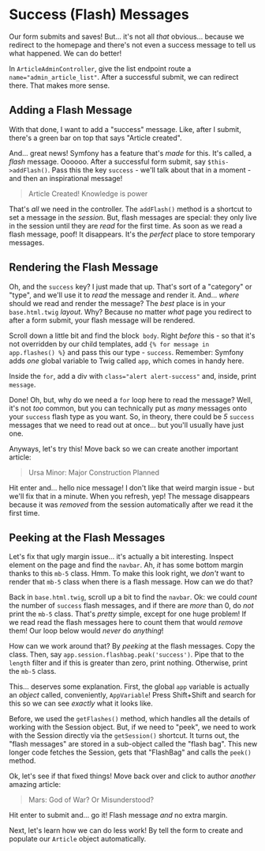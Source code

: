 # Success (Flash) Messages

Our form submits and saves! But... it's not all *that* obvious... because we redirect
to the homepage and there's not even a success message to tell us what happened.
We can do better!

In `ArticleAdminController`, give the list endpoint route a `name="admin_article_list"`.
After a successful  submit, we can redirect there. That makes more sense.

## Adding a Flash Message

With that done, I want to add a "success" message. Like, after I submit, there's
a green bar on top that says "Article created".

And... great news! Symfony has a feature that's *made* for this. It's called, a
*flash* message. Oooooo. After a successful form submit, say `$this->addFlash()`.
Pass this the key `success` - we'll talk about that in a moment - and then an inspirational
message! 

> Article Created! Knowledge is power

That's *all* we need in the controller. The `addFlash()` method is a shortcut to
set a message in the *session*. But, flash messages are special: they only live
in the session until they are *read* for the first time. As soon as we read a flash
message, poof! It disappears. It's the *perfect* place to store temporary messages.

## Rendering the Flash Message

Oh, and the `success` key? I just made that up. That's sort of a "category" or "type",
and we'll use it to *read* the message and render it. And... *where* should
we read and render the message? The *best* place is in your `base.html.twig`
*layout*. Why? Because no matter *what* page you redirect to after a form submit,
your flash message will be rendered.

Scroll down a little bit and find the block` body`. Right *before*  this - so that
it's not overridden by our child templates, add `{% for message in app.flashes() %}`
and pass this our type - `success`. Remember: Symfony adds *one* global variable
to Twig called `app`, which comes in handy here.

Inside the `for`, add a div with `class="alert alert-success"` and, inside, print
`message`.

Done! Oh, but, why do we need a `for` loop here to read the message? Well, it's
not *too* common, but you can technically put as *many* messages onto your `success`
flash type as you want. So, in theory, there could be *5* `success` messages that
we need to read out at once... but you'll usually have just one.

Anyways, let's try this! Move back so we can create another important article:

> Ursa Minor: Major Construction Planned

Hit enter and... hello nice message! I don't like that weird margin issue - but
we'll fix that in a minute. When you refresh, yep! The message disappears because
it was *removed* from the session automatically after we read it the first time.

## Peeking at the Flash Messages

Let's fix that ugly margin issue... it's actually a bit interesting. Inspect element
on the page and find the `navbar`. Ah, *it* has some bottom margin thanks to this
`mb-5` class. Hmm. To make this look right, we *don't* want to render that `mb-5`
class when there is a flash message. How can we do that?

Back in `base.html.twig`, scroll up a bit to find the `navbar`. Ok: we could *count*
the number of `success` flash messages, and if there are *more* than 0, do *not*
print the `mb-5` class. That's *pretty* simple, except for one huge problem! If
we read read the flash messages here to count them that would *remove* them! Our
loop below would *never* do *anything*!

How can we work around that? By *peeking* at the flash messages. Copy the class.
Then, say `app.session.flashbag.peak('success')`. Pipe that to the `length` filter
and if this is greater than zero, print nothing. Otherwise, print the `mb-5` class.

This... deserves some explanation. First, the global `app` variable is actually an
*object* called, conveniently, `AppVariable`! Press Shift+Shift and search for this
so we can see *exactly* what it looks like.

Before, we used the `getFlashes()` method, which handles all the details of working
with the Session object. But, if we need to "peek", we need to work with the
Session directly via the `getSession()` shortcut. It turns out, the "flash messages"
are stored in a sub-object called the "flash bag". This new longer code fetches
the Session, gets that "FlashBag" and calls the `peek()` method.

Ok, let's see if that fixed things! Move back over and click to author *another*
amazing article:

> Mars: God of War? Or Misunderstood?

Hit enter to submit and... go it! Flash message *and* no extra margin.

Next, let's learn how we can do less work! By tell the form to create and populate
our `Article` object automatically.
